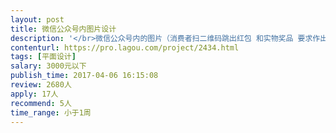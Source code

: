 ```yaml
---                
layout: post       
title: 微信公众号内图片设计           
description: '</br>微信公众号内的图片（消费者扫二维码跳出红包 和实物奖品 要求作出这些红包图、点击领奖图、实物图片） 时间比较紧周六要交工</br>'     
contenturl: https://pro.lagou.com/project/2434.html      
tags: [平面设计]            
salary: 3000元以下          
publish_time: 2017-04-06 16:15:08         
review: 2680人                   
apply: 17人                   
recommend: 5人                   
time_range: 小于1周              
---                 
```

